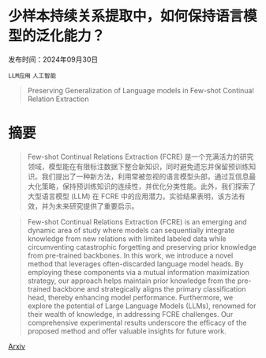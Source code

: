 # 少样本持续关系提取中，如何保持语言模型的泛化能力？

发布时间：2024年09月30日

`LLM应用` `人工智能`

> Preserving Generalization of Language models in Few-shot Continual Relation Extraction

# 摘要

> Few-shot Continual Relations Extraction (FCRE) 是一个充满活力的研究领域，模型能在有限标注数据下整合新知识，同时避免遗忘并保留预训练知识。我们提出了一种新方法，利用常被忽视的语言模型头部，通过互信息最大化策略，保持预训练知识的连续性，并优化分类性能。此外，我们探索了大型语言模型 (LLM) 在 FCRE 中的应用潜力。实验结果表明，该方法有效，并为未来研究提供了重要启示。

> Few-shot Continual Relations Extraction (FCRE) is an emerging and dynamic area of study where models can sequentially integrate knowledge from new relations with limited labeled data while circumventing catastrophic forgetting and preserving prior knowledge from pre-trained backbones. In this work, we introduce a novel method that leverages often-discarded language model heads. By employing these components via a mutual information maximization strategy, our approach helps maintain prior knowledge from the pre-trained backbone and strategically aligns the primary classification head, thereby enhancing model performance. Furthermore, we explore the potential of Large Language Models (LLMs), renowned for their wealth of knowledge, in addressing FCRE challenges. Our comprehensive experimental results underscore the efficacy of the proposed method and offer valuable insights for future work.

[Arxiv](https://arxiv.org/abs/2410.00334)